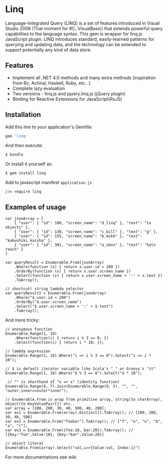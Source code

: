 # Linq

Language-Integrated Query (LINQ) is a set of features introduced in Visual Studio 2008 (That moment for #C, VisualBasic) that extends powerful query capabilities to the language syntax. This gem is wrapper for linq.js JavaScript plugin. LINQ introduces standard, easily-learned patterns for querying and updating data, and the technology can be extended to support potentially any kind of data store.

## Features

- Implement all .NET 4.0 methods and many extra methods (inspiration from Rx, Achiral, Haskell, Ruby, etc...)
- Complete lazy evaluation
- Two versions - linq.js and jquery.linq.js (jQuery plugin)
- Binding for Reactive Extensions for JavaScript(RxJS)

## Installation

Add this line to your application's Gemfile:

```ruby
gem 'linq'
```

And then execute:

    $ bundle

Or install it yourself as:

    $ gem install linq

Add to javascript manifest `application.js`
    
	//= require linq

## Examples of usage

	var jsonArray = [
	    { "user": { "id": 100, "screen_name": "d_linq" }, "text": "to objects" },
	    { "user": { "id": 130, "screen_name": "c_bill" }, "text": "g" },
	    { "user": { "id": 155, "screen_name": "b_mskk" }, "text": "kabushiki kaisha" },
	    { "user": { "id": 301, "screen_name": "a_xbox" }, "text": "halo reach" }
	]

	var queryResult = Enumerable.From(jsonArray)
	    .Where(function (x) { return x.user.id < 200 })
	    .OrderBy(function (x) { return x.user.screen_name })
	    .Select(function (x) { return x.user.screen_name + ':' + x.text })
	    .ToArray();
	    
	// shortcut! string lambda selector
	var queryResult2 = Enumerable.From(jsonArray)
	    .Where("$.user.id < 200")
	    .OrderBy("$.user.screen_name")
	    .Select("$.user.screen_name + ':' + $.text")
	    .ToArray();

And more tricky:
	  
	// anonymous function
	Enumerable.Range(1, 10)
	    .Where(function(i) { return i % 3 == 0; })
	    .Select(function(i) { return i * 10; });
	    
	// lambda expression
	Enumerable.Range(1, 10).Where("i => i % 3 == 0").Select("i => i * 10");
	
	// $ is default iterator variable like Scala's "_" or Groovy's "it"
	Enumerable.Range(1, 10).Where("$ % 3 == 0").Select("$ * 10");
	
	 // "" is shorthand of "x => x" (identity function)
	Enumerable.Range(4, 7).Join(Enumerable.Range(8, 5), "", "", "outer,inner=>outer*inner");
	
	// Enumerable.From is wrap from primitive array, string(to charArray), object(to KeyValuePair[]) etc..
	var array = [100, 200, 30, 40, 500, 40, 200];
	var ex1 = Enumerable.From(array).Distinct().ToArray(); // [100, 200, 30, 40, 500]
	var ex2 = Enumerable.From("foobar").ToArray(); // ["f", "o", "o", "b", "a", "r"];
	var ex3 = Enumerable.From({foo:10, bar:20}).ToArray(); // [{Key:"foo",Value:10}, {Key:"bar",Value:20}]
	
	// object literal
	Enumerable.From(array).Select("val,i=>{Value:val, Index:i}")

For more documentations see wiki
